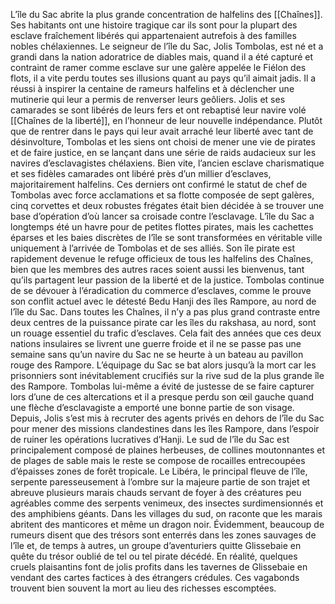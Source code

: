 L’île du Sac abrite la plus grande concentration de halfelins des [[Chaînes]]. Ses habitants ont une histoire tragique car ils sont pour la plupart des esclave fraîchement libérés qui appartenaient autrefois à des familles nobles chélaxiennes. Le seigneur de l’île du Sac, Jolis Tombolas, est né et a grandi dans la nation adoratrice de diables mais, quand il a été capturé et contraint de ramer comme esclave sur une galère appelée le Fiélon des flots, il a vite perdu toutes ses illusions quant au pays qu’il aimait jadis. Il a réussi à inspirer la centaine de rameurs halfelins et à déclencher une mutinerie qui leur a permis de renverser leurs geôliers. Jolis et ses camarades se sont libérés de leurs fers et ont rebaptisé leur navire volé [[Chaînes de la liberté]], en l’honneur de leur nouvelle indépendance. Plutôt que de rentrer dans le pays qui leur avait arraché leur liberté avec tant de désinvolture, Tombolas et les siens ont choisi de mener une vie de pirates et de faire justice, en se lançant dans une série de raids audacieux sur les navires d’esclavagistes chélaxiens. Bien vite, l’ancien esclave charismatique et ses fidèles camarades ont libéré près d’un millier d’esclaves, majoritairement halfelins. Ces derniers ont confirmé le statut de chef de Tombolas avec force acclamations et sa flotte composée de sept galères, cinq corvettes et deux robustes frégates était bien décidée à se trouver une base d’opération d’où lancer sa croisade contre l’esclavage.
L’île du Sac a longtemps été un havre pour de petites flottes pirates, mais les cachettes éparses et les baies discrètes de l’île se sont transformées en véritable ville uniquement à l’arrivée de Tombolas et de ses alliés. Son île pirate est rapidement devenue le refuge officieux de tous les halfelins des Chaînes, bien que les membres des autres races soient aussi les bienvenus, tant qu’ils partagent leur passion de la liberté et de la justice.
Tombolas continue de se dévouer à l’éradication du commerce d’esclaves, comme le prouve son conflit actuel avec le détesté Bedu Hanji des îles Rampore, au nord de l’île du Sac.
Dans toutes les Chaînes, il n’y a pas plus grand contraste entre deux centres de la puissance pirate car les îles du rakshasa, au nord, sont un rouage essentiel du trafic d’esclaves. Cela fait des années que ces deux nations insulaires se livrent une guerre froide et il ne se passe pas une semaine sans qu’un navire du Sac ne se heurte à un bateau au pavillon rouge des Rampore.
L’équipage du Sac se bat alors jusqu’à la mort car les prisonniers sont inévitablement  crucifiés sur la rive sud de la plus grande île des Rampore. Tombolas lui-même a évité de justesse de se faire capturer lors d’une de ces altercations et il a presque perdu son œil gauche quand une flèche d’esclavagiste a emporté une bonne partie de son visage. Depuis, Jolis s’est mis à recruter des agents privés en dehors de l’île du Sac pour mener des missions clandestines dans les îles Rampore, dans l’espoir de ruiner les opérations lucratives d’Hanji.
Le sud de l’île du Sac est principalement composé de plaines herbeuses, de collines moutonnantes et de plages de sable mais le reste se compose de rocailles entrecoupées d’épaisses zones de forêt tropicale. Le Libéra, le principal fleuve de l’île, serpente paresseusement à l’ombre sur la majeure partie de son trajet et abreuve plusieurs marais chauds servant de foyer à des créatures peu agréables comme des serpents venimeux, des insectes surdimensionnés et des amphibiens géants. Dans les villages du sud, on raconte que les marais abritent des manticores et même un dragon noir. Évidemment, beaucoup de rumeurs disent que des trésors sont enterrés dans les zones sauvages de l’île et, de temps à autres, un groupe d’aventuriers quitte Glissebaie en quête du trésor oublié de tel ou tel pirate décédé. En réalité, quelques cruels plaisantins font de jolis profits dans les tavernes de Glissebaie en vendant des cartes factices à des étrangers crédules. Ces vagabonds trouvent bien souvent la mort au lieu des richesses escomptées.